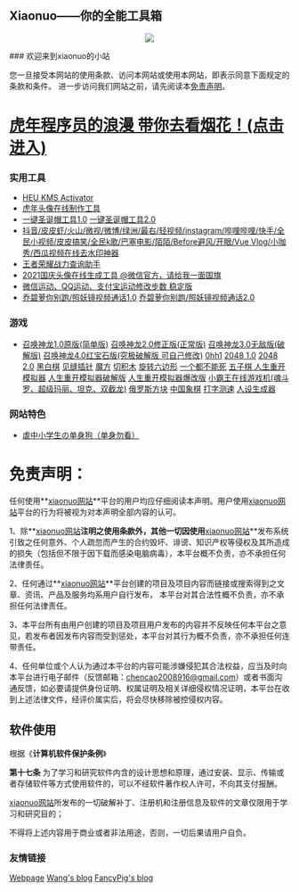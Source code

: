 ## Xiaonuo——你的全能工具箱



<p align="center">
  <img src="https://s2.loli.net/2021/12/19/s8Fu6W57IeYUrjy.gif">
</p>
###                                        欢迎来到xiaonuo的小站

您一旦接受本网站的使用条款、访问本网站或使用本网站，即表示同意下面规定的条款和条件。 进一步访问我们网站之前，请先阅读本[免责声明](#协议内容)。



# **<u>[虎年程序员的浪漫 带你去看烟花！(点击进入)](https://xiaonuo2.github.io/fireworks)</u>**



### 实用工具

- [HEU KMS Activator](https://mp.weixin.qq.com/mp/appmsgalbum?action=getalbum&album_id=1980416095488475140)
- [虎年头像在线制作工具](https://xiaonuo2.github.io/tiger_hat)
- [一键圣诞帽工具1.0](https://xiaonuo2.github.io/Christmas-hat/Christmas-hat1.0)  [一键圣诞帽工具2.0](https://xiaonuo2.github.io/Christmas-hat/Christmas-hat2.0)
- [抖音/皮皮虾/火山/微视/微博/绿洲/最右/轻视频/instagram/哔哩哔哩/快手/全民小视频/皮皮搞笑/全民k歌/巴塞电影/陌陌/Before避风/开眼/Vue Vlog/小咖秀/西瓜视频在线去水印神器](https://xiaonuo2.github.io/watermark)
- [王者荣耀战力查询助手](https://xiaonuo2.github.io/pvpqq)
- [2021国庆头像在线生成工具 @微信官方，请给我一面国旗](https://xiaonuo2.github.io/avatar_auto)
- [微信运动、QQ运动、支付宝运动修改步数 稳定版](https://xiaonuo2.github.io/xiaomi/1)
- [乔碧萝你别跑/照妖镜视频通话1.0](https://www.privacys.club/camera/sc.php) [乔碧萝你别跑/照妖镜视频通话2.0](https://www.privacys.club/camera2/sc.php)


### 游戏

- [召唤神龙1.0原版(简单版)](game/11) [召唤神龙2.0修正版(正常版)](game/15) [召唤神龙3.0无敌版(破解版)](game/16) [召唤神龙4.0红宝石版(究极破解版 可自己修改)](game/17) [0hh1](game/0)   [2048 1.0](game/1) [2048 2.0](game/14) [黑白棋](game/2)  [见缝插针](game/3)  [魔方](game/4)  [切积木](game/5)  [旋转六边形](game/6)  [一个都不能死](game/7)  [五子棋 ](game/8) [人生重开模拟器](https://liferestart.syaro.io/view/) [人生重开模拟器破解版](http://restart.sshh.top/view/) [人生重开模拟器爆改版](http://remake.solaking.com/) [小霸王在线游戏机(魂斗罗、超级玛丽、坦克、双截龙)](game/9)  [俄罗斯方块](game/10) [中国象棋](game/12) [打字测速](game/13) [人设生成器](https://draw.luomuyu.xyz/)

### 网站特色

+ [虐中小学生の单身狗（单身勿看）](https://xiaonuo2.github.io/video/dog.mp4)

# <span id="协议内容">免责声明：  

任何使用**[xiaonuo网站](https://xiaonuo2.github.io/)**平台的用户均应仔细阅读本声明。用户使用[xiaonuo网站](https://xiaonuo2.github.io/)平台的行为将被视为对本声明全部内容的认可。 

1、除**[xiaonuo网站](https://xiaonuo2.github.io/)**注明之使用条款外，其他一切因使用**[xiaonuo网站](https://xiaonuo2.github.io/)**发布系统引致之任何意外、个人疏忽而产生的合约毁坏、诽谤、知识产权等侵权及其所造成的损失（包括但不限于因下载而感染电脑病毒），本平台概不负责，亦不承担任何法律责任。 

2、任何通过**[xiaonuo网站](https://xiaonuo2.github.io/)**平台创建的项目及项目内容而链接或搜索得到之文章、资讯、产品及服务均系用户自行发布， 本平台对其合法性概不负责，亦不承担任何法律责任。 

3、本平台所有由用户创建的项目及项目用户发布的内容并不反映任何本平台之意见，若发布者因发布内容而受到惩处，本平台对其行为概不负责，亦不承担任何连带责任。 

4、任何单位或个人认为通过本平台的内容可能涉嫌侵犯其合法权益，应当及时向本平台进行电子邮件（反馈邮箱：chencao2008916@gmail.com）或者书面沟通反馈，如必要请提供身份证明、权属证明及相关详细侵权情况证明，本平台在收到上述法律文件，经评价属实后，将会尽快移除被控侵权内容。 



## 软件使用

根据《**计算机软件保护条例**》

**第十七条** 为了学习和研究软件内含的设计思想和原理，通过安装、显示、传输或者存储软件等方式使用软件的，可以不经软件著作权人许可，不向其支付报酬。



[xiaonuo网站](https://xiaonuo2.github.io/)所发布的一切破解补丁、注册机和注册信息及软件的文章仅限用于学习和研究目的；

不得将上述内容用于商业或者非法用途，否则，一切后果请用户自负。

### 友情链接

[Webpage](http://webpage.iwsoft.cn/) [Wang's blog](https://iwsoft.cn) [FancyPig's blog](https://www.iculture.cc/)

